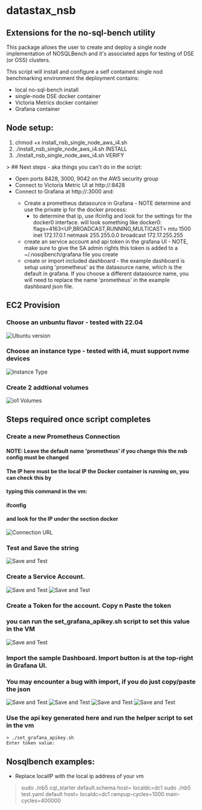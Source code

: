# datastax_nsb
## Extensions for the no-sql-bench utility

This package allows the user to create and deploy a single node implementation of NOSQLBench
and it's associated apps for testing of DSE (or OSS) clusters.


This script will install and configure a self contained single nod benchmarking environment
 the deployment contains: 
  - local no-sql-bench install
  - single-node DSE docker container
  - Victoria Metrics docker container
  - Grafana container

## Node setup:

<ol>
  <li>chmod +x install_nsb_single_node_aws_i4.sh</li>
  <li>./install_nsb_single_node_aws_i4.sh INSTALL</li>
  <li>./install_nsb_single_node_aws_i4.sh VERIFY</li>
</ol>
>
## Next steps - aka things you can't do in the script:

 - Open ports 8428, 3000, 9042 on the AWS security group
 - Connect to Victoria Metric UI at http://<ip>:8428 
 - Connect to Grafana at http://<ip>:3000 and: 
   - Create a prometheus datasource in Grafana - NOTE determine and use the private ip for the docker process:
        - to determine that ip, use ifcinfig and look for the settings for the docker0 interface. will look something like
           docker0: flags=4163<UP,BROADCAST,RUNNING,MULTICAST>  mtu 1500
           inet 172.17.0.1  netmask 255.255.0.0  broadcast 172.17.255.255
   - create an service account and api token in the grafana UI - NOTE, make sure to give the SA admin rights
      this token is added to a ~/.nosqlbench/grafana file you create
   -  create or import included dashboard - the example dashboard is setup using 'prometheus' as the 
       datasource name, which is the default in grafana. If you choose a different datasource name, you
       will need to replace the name 'prometheus' in the example dashboard json file.

## EC2 Provision

### Choose an unbuntu flavor - tested with 22.04

![Ubuntu version](./img/Ubuntu2204.png)

### Choose an instance type - tested with i4, must support nvme devices

![Instance Type](./img/EC2_i4.png)

### Create 2 addtional volumes

![io1 Volumes](./img/nvme_volumes.png)

## Steps required once script completes

### Create a new Prometheus Connection
#### NOTE: Leave the default name 'prometheus' if you change this the nsb config must be changed
####  The IP here must be the local IP the Docker container is running on, you can check this by
####   typing this command in the vm: 
####            ifconfig
####   and look for the IP under the section docker

![Connection URL](./img/ConnectionIP.png)

### Test and Save the string

![Save and Test](./img/ProSaveandTest.png)

### Create a Service Account.

![Save and Test](./img/SAAdd.png)
![Save and Test](./img/ServiceAccountADMIN.png)

### Create a Token for the account. Copy n Paste the token
###  you can run the set_grafana_apikey.sh script to set this value in the VM

![Save and Test](./img/TokenCopy.png)


### Import the sample Dashboard. Import button is at the top-right in Grafana UI.
### You may encounter a bug with import, if you do just copy/paste the json

![Save and Test](./img/DashUpload.png)
![Save and Test](./img/DashImportRight.png)
![Save and Test](./img/AwSnap.png)
![Save and Test](./img/DashImport.png)

### Use the api key generated here and run the helper script to set in the vm

```
> ./set_grafana_apikey.sh
Enter token value:
```

## Nosqlbench examples:
   - Replace localIP with the local ip address of your vm

> sudo ./nb5 cql_starter default.schema host=<localIP> localdc=dc1
> sudo ./nb5 test.yaml default host=<localIP> localdc=dc1 rampup-cycles=1000 main-cycles=400000

